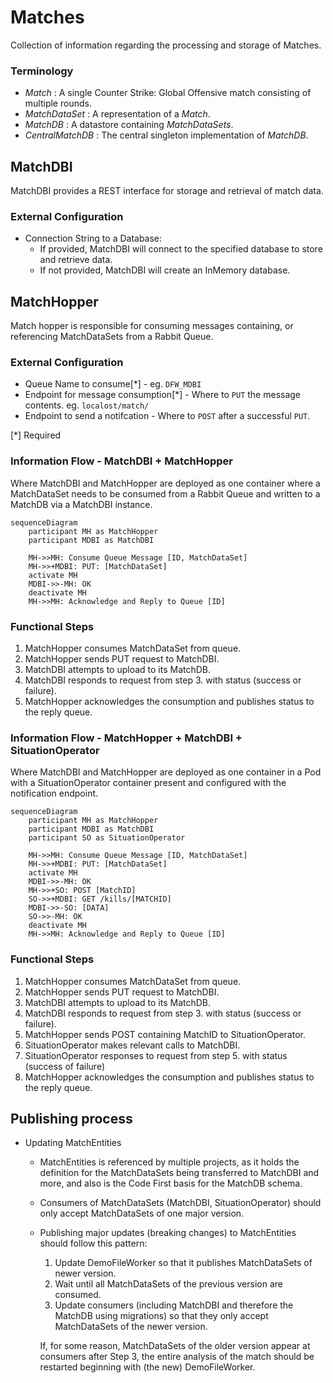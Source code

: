  # Matches

Collection of information regarding the processing and storage of Matches.


### Terminology

- *Match* : A single Counter Strike: Global Offensive match consisting of multiple rounds.
- *MatchDataSet* : A representation of a *Match*.
- *MatchDB* : A datastore containing *MatchDataSets*.
- *CentralMatchDB* : The central singleton implementation of *MatchDB*.

## MatchDBI
MatchDBI provides a REST interface for storage and retrieval of match data.

### External Configuration
- Connection String to a Database:
    - If provided, MatchDBI will connect to the specified database to store and retrieve data.
    - If not provided, MatchDBI will create an InMemory database.

## MatchHopper
Match hopper is responsible for consuming messages containing, or referencing MatchDataSets from a Rabbit Queue.

### External Configuration
- Queue Name to consume[*] - eg. `DFW_MDBI`
- Endpoint for message consumption[*] - Where to `PUT` the message contents. eg. `localost/match/`
- Endpoint to send a notifcation - Where to `POST` after a successful `PUT`.

[*] Required

### Information Flow - MatchDBI + MatchHopper

Where MatchDBI and MatchHopper are deployed as one container where a MatchDataSet needs to be consumed from a Rabbit Queue and written to a MatchDB via a MatchDBI instance.

```mermaid
sequenceDiagram
    participant MH as MatchHopper
    participant MDBI as MatchDBI
    
    MH->>MH: Consume Queue Message [ID, MatchDataSet]
    MH->>+MDBI: PUT: [MatchDataSet]
    activate MH
    MDBI->>-MH: OK
    deactivate MH
    MH->>MH: Acknowledge and Reply to Queue [ID]

```

### Functional Steps
1. MatchHopper consumes MatchDataSet from queue.
2. MatchHopper sends PUT request to MatchDBI.
3. MatchDBI attempts to upload to its MatchDB.
4. MatchDBI responds to request from step 3. with status (success or failure).
5. MatchHopper acknowledges the consumption and publishes status to the reply queue.
 
### Information Flow - MatchHopper + MatchDBI + SituationOperator

Where MatchDBI and MatchHopper are deployed as one container in a Pod with a SituationOperator container present and configured with the notification endpoint.

```mermaid
sequenceDiagram
    participant MH as MatchHopper
    participant MDBI as MatchDBI
    participant SO as SituationOperator
    
    MH->>MH: Consume Queue Message [ID, MatchDataSet]
    MH->>+MDBI: PUT: [MatchDataSet]
    activate MH
    MDBI->>-MH: OK
    MH->>+SO: POST [MatchID]
    SO->>+MDBI: GET /kills/[MATCHID]
    MDBI->>-SO: [DATA]
    SO->>-MH: OK
    deactivate MH
    MH->>MH: Acknowledge and Reply to Queue [ID]

```

### Functional Steps
1. MatchHopper consumes MatchDataSet from queue.
2. MatchHopper sends PUT request to MatchDBI.
3. MatchDBI attempts to upload to its MatchDB.
4. MatchDBI responds to request from step 3. with status (success or failure).
5. MatchHopper sends POST containing MatchID to SituationOperator.
6. SituationOperator makes relevant calls to MatchDBI.
7. SituationOperator responses to request from step 5. with status (success of failure)
5. MatchHopper acknowledges the consumption and publishes status to the reply queue.

## Publishing process
- Updating MatchEntities
    - MatchEntities is referenced by multiple projects, as it holds the definition for the MatchDataSets being transferred to MatchDBI and more, and also is the Code First basis for the MatchDB schema.
    - Consumers of MatchDataSets (MatchDBI, SituationOperator) should only accept MatchDataSets of one major version.
    

    - Publishing major updates (breaking changes) to MatchEntities should follow this pattern:
        1. Update DemoFileWorker so that it publishes MatchDataSets of newer version.
        2. Wait until all MatchDataSets of the previous version are consumed.
        3. Update consumers (including MatchDBI and therefore the MatchDB using migrations) so that they only accept MatchDataSets of the newer version.
        
        If, for some reason, MatchDataSets of the older version appear at consumers after Step 3, the entire analysis of the match should be restarted beginning with (the new) DemoFileWorker.

